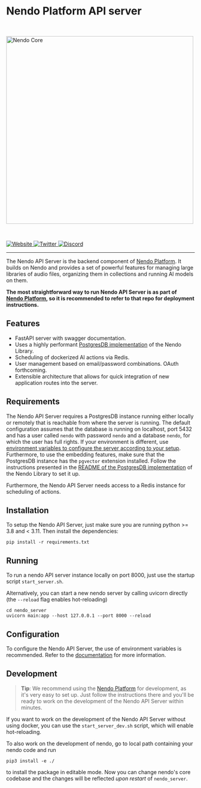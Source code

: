 # Nendo Platform API server

<br>
<p align="left">
    <img src="https://okio.ai/docs/assets/nendo_logo.png" width="500" alt="Nendo Core">
</p>
<br>

<p align="left">
<a href="https://okio.ai" target="_blank">
    <img src="https://img.shields.io/website/https/okio.ai" alt="Website">
</a>
<a href="https://twitter.com/okio_ai" target="_blank">
    <img src="https://img.shields.io/twitter/url/https/twitter.com/okio_ai.svg?style=social&label=Follow%20%40okio_ai" alt="Twitter">
</a>
<a href="https://discord.gg/gaZMZKzScj" target="_blank">
    <img src="https://dcbadge.vercel.app/api/server/XpkUsjwXTp?compact=true&style=flat" alt="Discord">
</a>
</p>

---

The Nendo API Server is the backend component of [Nendo Platform](https://github.com/okio-ai/nendo-platform). It builds on Nendo and provides a set of powerful features for managing large libraries of audio files, organizing them in collections and running AI models on them.

**The most straightforward way to run Nendo API Server is as part of [Nendo Platform](https://github.com/okio-ai/nendo-platform), so it is recommended to refer to that repo for deployment instructions.**

## Features

- FastAPI server with swagger documentation.
- Uses a highly performant [PostgresDB implementation](https://github.com/okio-ai/nendo_plugin_library_postgres) of the Nendo Library.
- Scheduling of dockerized AI actions via Redis.
- User management based on email/password combinations. OAuth forthcoming.
- Extensible architecture that allows for quick integration of new application routes into the server.

## Requirements

The Nendo API Server requires a PostgresDB instance running either locally or remotely that is reachable from where the server is running. The default configuration assumes that the database is running on localhost, port 5432 and has a user called `nendo` with password `nendo` and a database `nendo`, for which the user has full rights. If your environment is different, use [environment variables to configure the server according to your setup](#configuration). Furthermore, to use the embedding features, make sure that the PostgresDB instance has the `pgvector` extension installed. Follow the instructions presented in the [README of the PostgresDB implementation](https://github.com/okio-ai/nendo_plugin_library_postgres#requirements) of the Nendo Library to set it up.

Furthermore, the Nendo API Server needs access to a Redis instance for scheduling of actions.

## Installation

To setup the Nendo API Server, just make sure you are running python >= 3.8 and < 3.11. Then install the dependencies:

```
pip install -r requirements.txt
```

## Running

To run a nendo API server instance locally on port 8000, just use the startup script `start_server.sh`.

Alternatively, you can start a new nendo server by calling uvicorn directly (the `--reload` flag enables hot-reloading)

```
cd nendo_server
uvicorn main:app --host 127.0.0.1 --port 8000 --reload
```

## Configuration

To configure the Nendo API Server, the use of environment variables is recommended. Refer to the [documentation](https://okio.ai/docs/platform/server/config/) for more information.

## Development

> **Tip**: We recommend using the [Nendo Platform](https://github.com/okio-ai/nendo-platform#development) for development, as it's very easy to set up. Just follow the instructions there and you'll be ready to work on the development of the Nendo API Server within minutes.

If you want to work on the development of the Nendo API Server without using docker, you can use the `start_server_dev.sh` script, which will enable hot-reloading.

To also work on the development of nendo, go to local path containing your nendo code and run

```
pip3 install -e ./
```

to install the package in editable mode. Now you can change nendo's core codebase and the changes will be reflected _upon restart_ of `nendo_server`.

